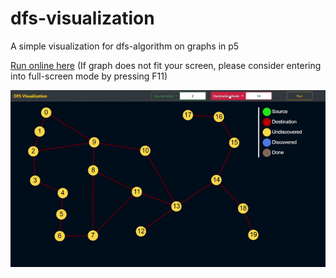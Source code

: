 # dfs-visualization 
A simple visualization for dfs-algorithm on graphs in p5

[Run online here](http://dfs-visualization.herokuapp.com/) (If graph does not fit your screen, please consider entering into full-screen mode by pressing F11)

<img src="https://github.com/SudhanshuBhogal/dfs-visualizer-web-app/blob/master/DFS-Visualization.gif" />
